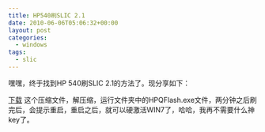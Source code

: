 ```yaml
---
title: HP540刷SLIC 2.1
date: 2010-06-06T05:06:32+00:00
layout: post
categories:
  - windows
tags:
  - slic
---
```


嘿嘿，终于找到HP 540刷SLIC 2.1的方法了。现分享如下：

[下载](http://cid-574f8e37bafc4791.skydrive.live.com/self.aspx/.Public/sp39426.zip) 这个压缩文件，解压缩，运行文件夹中的HPQFlash.exe文件，两分钟之后刷完后，会提示重启，重启之后，就可以硬激活WIN7了，哈哈，我再不需要什么神key了。